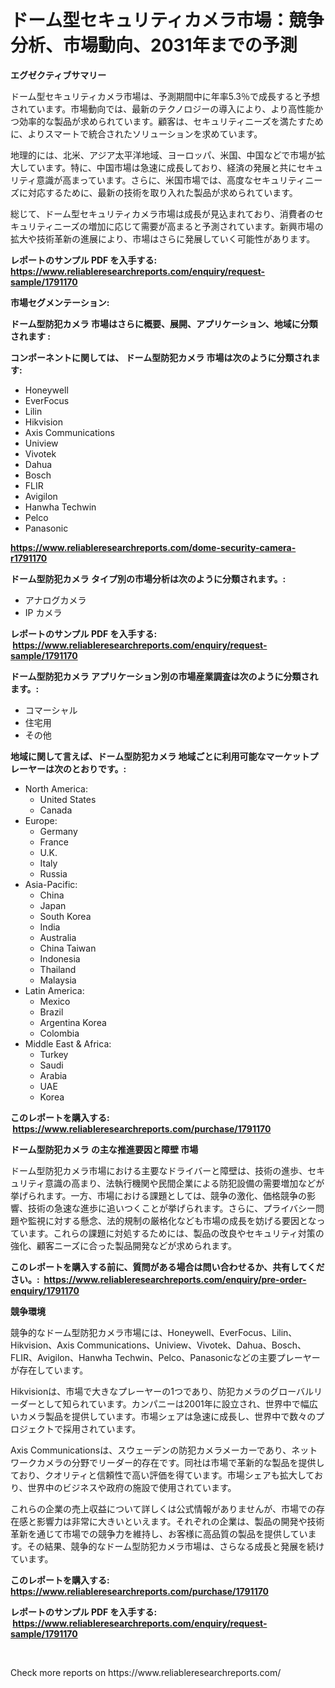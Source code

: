 <p><h1>ドーム型セキュリティカメラ市場：競争分析、市場動向、2031年までの予測</h1></p><p><strong>エグゼクティブサマリー</strong></p>
<p><p>ドーム型セキュリティカメラ市場は、予測期間中に年率5.3％で成長すると予想されています。市場動向では、最新のテクノロジーの導入により、より高性能かつ効率的な製品が求められています。顧客は、セキュリティニーズを満たすために、よりスマートで統合されたソリューションを求めています。</p><p>地理的には、北米、アジア太平洋地域、ヨーロッパ、米国、中国などで市場が拡大しています。特に、中国市場は急速に成長しており、経済の発展と共にセキュリティ意識が高まっています。さらに、米国市場では、高度なセキュリティニーズに対応するために、最新の技術を取り入れた製品が求められています。</p><p>総じて、ドーム型セキュリティカメラ市場は成長が見込まれており、消費者のセキュリティニーズの増加に応じて需要が高まると予測されています。新興市場の拡大や技術革新の進展により、市場はさらに発展していく可能性があります。</p></p>
<p><strong>レポートのサンプル PDF を入手する: <a href="https://www.reliableresearchreports.com/enquiry/request-sample/1791170">https://www.reliableresearchreports.com/enquiry/request-sample/1791170</a></strong></p>
<p><strong>市場セグメンテーション:</strong></p>
<p><strong> ドーム型防犯カメラ 市場はさらに概要、展開、アプリケーション、地域に分類されます :</strong></p>
<p><strong>コンポーネントに関しては、 ドーム型防犯カメラ 市場は次のように分類されます: &nbsp;</strong></p>
<p><ul><li>Honeywell</li><li>EverFocus</li><li>Lilin</li><li>Hikvision</li><li>Axis Communications</li><li>Uniview</li><li>Vivotek</li><li>Dahua</li><li>Bosch</li><li>FLIR</li><li>Avigilon</li><li>Hanwha Techwin</li><li>Pelco</li><li>Panasonic</li></ul></p>
<p><strong><a href="https://www.reliableresearchreports.com/dome-security-camera-r1791170">https://www.reliableresearchreports.com/dome-security-camera-r1791170</a></strong></p>
<p><strong> ドーム型防犯カメラ タイプ別の市場分析は次のように分類されます。:</strong></p>
<p><ul><li>アナログカメラ</li><li>IP カメラ</li></ul></p>
<p><strong>レポートのサンプル PDF を入手する: &nbsp;<a href="https://www.reliableresearchreports.com/enquiry/request-sample/1791170">https://www.reliableresearchreports.com/enquiry/request-sample/1791170</a></strong></p>
<p><strong> ドーム型防犯カメラ アプリケーション別の市場産業調査は次のように分類されます。:</strong></p>
<p><ul><li>コマーシャル</li><li>住宅用</li><li>その他</li></ul></p>
<p><strong>地域に関して言えば、ドーム型防犯カメラ 地域ごとに利用可能なマーケットプレーヤーは次のとおりです。:</strong></p>
<p><ul>
    <li>
        North America:
        <ul>
            <li>United States</li>
            <li>Canada</li>
        </ul>
    </li>
    <li>
        Europe:
        <ul>
            <li>Germany</li>
            <li>France</li>
            <li>U.K.</li>
            <li>Italy</li>
            <li>Russia</li>
        </ul>
    </li>
    <li>
        Asia-Pacific:
        <ul>
            <li>China</li>
            <li>Japan</li>
            <li>South Korea</li>
            <li>India</li>
            <li>Australia</li>
            <li>China Taiwan</li>
            <li>Indonesia</li>
            <li>Thailand</li>
            <li>Malaysia</li>
        </ul>
    </li>
    <li>
        Latin America:
        <ul>
            <li>Mexico</li>
            <li>Brazil</li>
            <li>Argentina Korea</li>
            <li>Colombia</li>
        </ul>
    </li>
    <li>
        Middle East & Africa:
        <ul>
            <li>Turkey</li>
            <li>Saudi</li>
            <li>Arabia</li>
            <li>UAE</li>
            <li>Korea</li>
        </ul>
    </li>
    </ul></p>
<p><strong>このレポートを購入する: &nbsp;<a href="https://www.reliableresearchreports.com/purchase/1791170">https://www.reliableresearchreports.com/purchase/1791170</a></strong></p>
<p><strong>ドーム型防犯カメラ の主な推進要因と障壁 市場</strong></p>
<p><p>ドーム型防犯カメラ市場における主要なドライバーと障壁は、技術の進歩、セキュリティ意識の高まり、法執行機関や民間企業による防犯設備の需要増加などが挙げられます。一方、市場における課題としては、競争の激化、価格競争の影響、技術の急速な進歩に追いつくことが挙げられます。さらに、プライバシー問題や監視に対する懸念、法的規制の厳格化なども市場の成長を妨げる要因となっています。これらの課題に対処するためには、製品の改良やセキュリティ対策の強化、顧客ニーズに合った製品開発などが求められます。</p></p>
<p><strong>このレポートを購入する前に、質問がある場合は問い合わせるか、共有してください。:&nbsp; <a href="https://www.reliableresearchreports.com/enquiry/pre-order-enquiry/1791170">https://www.reliableresearchreports.com/enquiry/pre-order-enquiry/1791170</a></strong></p>
<p><strong>競争環境</strong></p>
<p><p>競争的なドーム型防犯カメラ市場には、Honeywell、EverFocus、Lilin、Hikvision、Axis Communications、Uniview、Vivotek、Dahua、Bosch、FLIR、Avigilon、Hanwha Techwin、Pelco、Panasonicなどの主要プレーヤーが存在しています。</p><p>Hikvisionは、市場で大きなプレーヤーの1つであり、防犯カメラのグローバルリーダーとして知られています。カンパニーは2001年に設立され、世界中で幅広いカメラ製品を提供しています。市場シェアは急速に成長し、世界中で数々のプロジェクトで採用されています。</p><p>Axis Communicationsは、スウェーデンの防犯カメラメーカーであり、ネットワークカメラの分野でリーダー的存在です。同社は市場で革新的な製品を提供しており、クオリティと信頼性で高い評価を得ています。市場シェアも拡大しており、世界中のビジネスや政府の施設で使用されています。</p><p>これらの企業の売上収益について詳しくは公式情報がありませんが、市場での存在感と影響力は非常に大きいといえます。それぞれの企業は、製品の開発や技術革新を通じて市場での競争力を維持し、お客様に高品質の製品を提供しています。その結果、競争的なドーム型防犯カメラ市場は、さらなる成長と発展を続けています。</p></p>
<p><strong>このレポートを購入する: &nbsp; <a href="https://www.reliableresearchreports.com/purchase/1791170">https://www.reliableresearchreports.com/purchase/1791170</a></strong></p>
<p><strong>レポートのサンプル PDF を入手する: &nbsp;<a href="https://www.reliableresearchreports.com/enquiry/request-sample/1791170">https://www.reliableresearchreports.com/enquiry/request-sample/1791170</a></strong><strong></strong></p>
<p>&nbsp;</p>
<p>Check more reports on https://www.reliableresearchreports.com/</p>